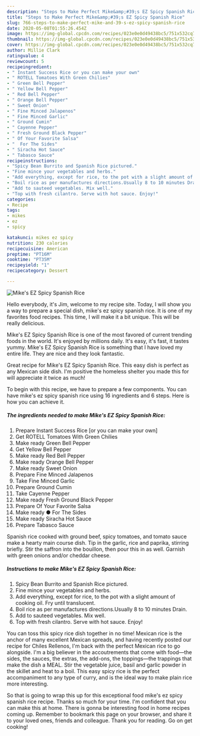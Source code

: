 ```yaml
---
description: "Steps to Make Perfect Mike&amp;#39;s EZ Spicy Spanish Rice"
title: "Steps to Make Perfect Mike&amp;#39;s EZ Spicy Spanish Rice"
slug: 766-steps-to-make-perfect-mike-and-39-s-ez-spicy-spanish-rice
date: 2020-05-08T01:55:26.454Z
image: https://img-global.cpcdn.com/recipes/023e0e0d49438bc5/751x532cq70/mikes-ez-spicy-spanish-rice-recipe-main-photo.jpg
thumbnail: https://img-global.cpcdn.com/recipes/023e0e0d49438bc5/751x532cq70/mikes-ez-spicy-spanish-rice-recipe-main-photo.jpg
cover: https://img-global.cpcdn.com/recipes/023e0e0d49438bc5/751x532cq70/mikes-ez-spicy-spanish-rice-recipe-main-photo.jpg
author: Millie Clark
ratingvalue: 4
reviewcount: 5
recipeingredient:
- " Instant Success Rice or you can make your own"
- " ROTELL Tomatoes With Green Chilies"
- " Green Bell Pepper"
- " Yellow Bell Pepper"
- " Red Bell Pepper"
- " Orange Bell Pepper"
- " Sweet Onion"
- " Fine Minced Jalapenos"
- " Fine Minced Garlic"
- " Ground Cumin"
- " Cayenne Pepper"
- " Fresh Ground Black Pepper"
- " Of Your Favorite Salsa"
- "  For The Sides"
- " Siracha Hot Sauce"
- " Tabasco Sauce"
recipeinstructions:
- "Spicy Bean Burrito and Spanish Rice pictured."
- "Fine mince your vegetables and herbs."
- "Add everything, except for rice, to the pot with a slight amount of cooking oil. Fry until translucent."
- "Boil rice as per manufactures directions.Usually 8 to 10 minutes Drain."
- "Add to sauteed vegetables. Mix well."
- "Top with fresh cilantro. Serve with hot sauce. Enjoy!"
categories:
- Recipe
tags:
- mikes
- ez
- spicy

katakunci: mikes ez spicy 
nutrition: 230 calories
recipecuisine: American
preptime: "PT16M"
cooktime: "PT35M"
recipeyield: "1"
recipecategory: Dessert

---
```



![Mike&#39;s EZ Spicy Spanish Rice](https://img-global.cpcdn.com/recipes/023e0e0d49438bc5/751x532cq70/mikes-ez-spicy-spanish-rice-recipe-main-photo.jpg)

Hello everybody, it's Jim, welcome to my recipe site. Today, I will show you a way to prepare a special dish, mike&#39;s ez spicy spanish rice. It is one of my favorites food recipes. This time, I will make it a bit unique. This will be really delicious.

Mike&#39;s EZ Spicy Spanish Rice is one of the most favored of current trending foods in the world. It's enjoyed by millions daily. It's easy, it's fast, it tastes yummy. Mike&#39;s EZ Spicy Spanish Rice is something that I have loved my entire life. They are nice and they look fantastic.

Great recipe for Mike&#39;s EZ Spicy Spanish Rice. This easy dish is perfect as any Mexican side dish. I&#39;m positive the homeless shelter you made this for will appreciate it twice as much!


To begin with this recipe, we have to prepare a few components. You can have mike&#39;s ez spicy spanish rice using 16 ingredients and 6 steps. Here is how you can achieve it.

<!--inarticleads1-->

##### The ingredients needed to make Mike&#39;s EZ Spicy Spanish Rice:

1. Prepare  Instant Success Rice [or you can make your own]
1. Get  ROTELL Tomatoes With Green Chilies
1. Make ready  Green Bell Pepper
1. Get  Yellow Bell Pepper
1. Make ready  Red Bell Pepper
1. Make ready  Orange Bell Pepper
1. Make ready  Sweet Onion
1. Prepare  Fine Minced Jalapenos
1. Take  Fine Minced Garlic
1. Prepare  Ground Cumin
1. Take  Cayenne Pepper
1. Make ready  Fresh Ground Black Pepper
1. Prepare  Of Your Favorite Salsa
1. Make ready  ● For The Sides
1. Make ready  Siracha Hot Sauce
1. Prepare  Tabasco Sauce


Spanish rice cooked with ground beef, spicy tomatoes, and tomato sauce make a hearty main course dish. Tip in the garlic, rice and paprika, stirring briefly. Stir the saffron into the bouillon, then pour this in as well. Garnish with green onions and/or cheddar cheese. 

<!--inarticleads2-->

##### Instructions to make Mike&#39;s EZ Spicy Spanish Rice:

1. Spicy Bean Burrito and Spanish Rice pictured.
1. Fine mince your vegetables and herbs.
1. Add everything, except for rice, to the pot with a slight amount of cooking oil. Fry until translucent.
1. Boil rice as per manufactures directions.Usually 8 to 10 minutes Drain.
1. Add to sauteed vegetables. Mix well.
1. Top with fresh cilantro. Serve with hot sauce. Enjoy!


You can toss this spicy rice dish together in no time! Mexican rice is the anchor of many excellent Mexican spreads, and having recently posted our recipe for Chiles Rellenos, I&#39;m back with the perfect Mexican rice to go alongside. I&#39;m a big believer in the accoutrements that come with food—the sides, the sauces, the extras, the add-ons, the toppings—the trappings that make the dish a MEAL. Stir the vegetable juice, basil and garlic powder in the skillet and heat to a boil. This easy spicy rice is the perfect accompaniment to any type of curry, and is the ideal way to make plain rice more interesting. 

So that is going to wrap this up for this exceptional food mike&#39;s ez spicy spanish rice recipe. Thanks so much for your time. I'm confident that you can make this at home. There is gonna be interesting food in home recipes coming up. Remember to bookmark this page on your browser, and share it to your loved ones, friends and colleague. Thank you for reading. Go on get cooking!
